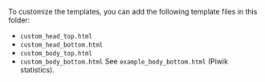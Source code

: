 To customize the templates, you can add the following template files in this folder:
* `custom_head_top.html`
* `custom_head_bottom.html`
* `custom_body_top.html`
* `custom_body_bottom.html`
See `example_body_bottom.html` (Piwik statistics).
